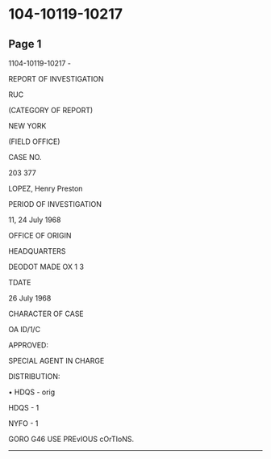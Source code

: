 # 104-10119-10217

## Page 1

1104-10119-10217 -

REPORT OF INVESTIGATION

RUC

(CATEGORY OF REPORT)

NEW YORK

(FIELD OFFICE)

CASE NO.

203 377

LOPEZ, Henry Preston

PERIOD OF INVESTIGATION

11, 24 July 1968

OFFICE OF ORIGIN

HEADQUARTERS

DEODOT MADE OX 1 3

TDATE

26 July 1968

CHARACTER OF CASE

OA ID/1/C

APPROVED:

SPECIAL AGENT IN CHARGE

DISTRIBUTION:

• HDQS - orig

HDQS - 1

NYFO - 1

GORO G46 USE PREvIOUS cOrTIoNS.

---

